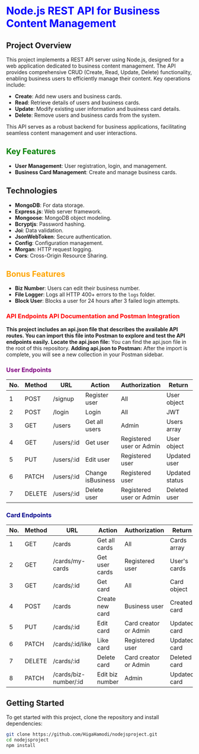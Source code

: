 # <span style="color:blue">Node.js REST API for Business Content Management</span>

## Project Overview

This project implements a REST API server using Node.js, designed for a web application dedicated to business content management. The API provides comprehensive CRUD (Create, Read, Update, Delete) functionality, enabling business users to efficiently manage their content. Key operations include:

- **Create**: Add new users and business cards.
- **Read**: Retrieve details of users and business cards.
- **Update**: Modify existing user information and business card details.
- **Delete**: Remove users and business cards from the system.

This API serves as a robust backend for business applications, facilitating seamless content management and user interactions.

## <span style="color:green">Key Features</span>

- **User Management**: User registration, login, and management.
- **Business Card Management**: Create and manage business cards.

## Technologies

- **MongoDB**: For data storage.
- **Express.js**: Web server framework.
- **Mongoose**: MongoDB object modeling.
- **Bcryptjs**: Password hashing.
- **Joi**: Data validation.
- **JsonWebToken**: Secure authentication.
- **Config**: Configuration management.
- **Morgan**: HTTP request logging.
- **Cors**: Cross-Origin Resource Sharing.

## <span style="color:orange">Bonus Features</span>

- **Biz Number**: Users can edit their business number.
- **File Logger**: Logs all HTTP 400+ errors to the `logs` folder.
- **Block User**: Blocks a user for 24 hours after 3 failed login attempts.

### <span style="color:red">API Endpoints API Documentation and Postman Integration</span>

**This project includes an api.json file that describes the available API routes. You can import this file into Postman to explore and test the API endpoints easily.**
**Locate the api.json file:** You can find the api.json file in the root of this repository.
**Adding api.json to Postman:** After the import is complete, you will see a new collection in your Postman sidebar.

### <span style="color:purple">User Endpoints</span>

| No. | Method | URL        | Action            | Authorization            | Return         |
| --- | ------ | ---------- | ----------------- | ------------------------ | -------------- |
| 1   | POST   | /signup    | Register user     | All                      | User object    |
| 2   | POST   | /login     | Login             | All                      | JWT            |
| 3   | GET    | /users     | Get all users     | Admin                    | Users array    |
| 4   | GET    | /users/:id | Get user          | Registered user or Admin | User object    |
| 5   | PUT    | /users/:id | Edit user         | Registered user          | Updated user   |
| 6   | PATCH  | /users/:id | Change isBusiness | Registered user          | Updated status |
| 7   | DELETE | /users/:id | Delete user       | Registered user or Admin | Deleted user   |

### <span style="color:darkblue">Card Endpoints</span>

| No. | Method | URL                   | Action          | Authorization         | Return       |
| --- | ------ | --------------------- | --------------- | --------------------- | ------------ |
| 1   | GET    | /cards                | Get all cards   | All                   | Cards array  |
| 2   | GET    | /cards/my-cards       | Get user cards  | Registered user       | User's cards |
| 3   | GET    | /cards/:id            | Get card        | All                   | Card object  |
| 4   | POST   | /cards                | Create new card | Business user         | Created card |
| 5   | PUT    | /cards/:id            | Edit card       | Card creator or Admin | Updated card |
| 6   | PATCH  | /cards/:id/like       | Like card       | Registered user       | Updated card |
| 7   | DELETE | /cards/:id            | Delete card     | Card creator or Admin | Deleted card |
| 8   | PATCH  | /cards/biz-number/:id | Edit biz number | Admin                 | Updated card |

## Getting Started

To get started with this project, clone the repository and install dependencies:

```bash
git clone https://github.com/HigaHamodi/nodejsproject.git
cd nodejsproject
npm install
```

